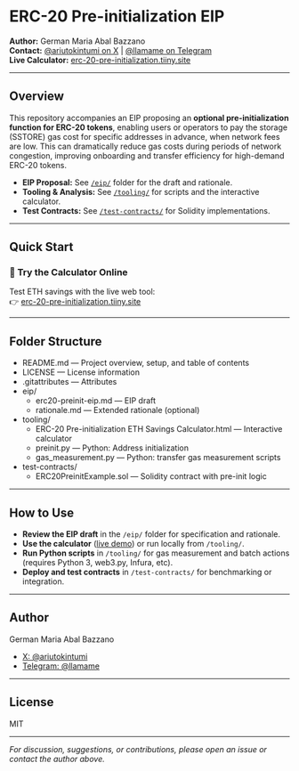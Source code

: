 # ERC-20 Pre-initialization EIP

**Author:** German Maria Abal Bazzano  
**Contact:** [@ariutokintumi on X](https://x.com/ariutokintumi) | [@llamame on Telegram](https://t.me/llamame)  
**Live Calculator:** [erc-20-pre-initialization.tiiny.site](https://erc-20-pre-initialization.tiiny.site/)

---

## Overview

This repository accompanies an EIP proposing an **optional pre-initialization function for ERC-20 tokens**, enabling users or operators to pay the storage (SSTORE) gas cost for specific addresses in advance, when network fees are low. This can dramatically reduce gas costs during periods of network congestion, improving onboarding and transfer efficiency for high-demand ERC-20 tokens.

- **EIP Proposal:** See [`/eip/`](./eip) folder for the draft and rationale.
- **Tooling & Analysis:** See [`/tooling/`](./tooling) for scripts and the interactive calculator.
- **Test Contracts:** See [`/test-contracts/`](./test-contracts) for Solidity implementations.

---

## Quick Start

### 🔎 Try the Calculator Online

Test ETH savings with the live web tool:  
👉 [erc-20-pre-initialization.tiiny.site](https://erc-20-pre-initialization.tiiny.site/)

---

## Folder Structure


- README.md — Project overview, setup, and table of contents
- LICENSE — License information
- .gitattributes — Attributes
- eip/
    - erc20-preinit-eip.md — EIP draft
    - rationale.md — Extended rationale (optional)
- tooling/
    - ERC-20 Pre-initialization ETH Savings Calculator.html — Interactive calculator
    - preinit.py — Python: Address initialization
    - gas_measurement.py — Python: transfer gas measurement scripts
- test-contracts/
    - ERC20PreinitExample.sol — Solidity contract with pre-init logic



---

## How to Use

- **Review the EIP draft** in the `/eip/` folder for specification and rationale.
- **Use the calculator** ([live demo](https://erc-20-pre-initialization.tiiny.site/)) or run locally from `/tooling/`.
- **Run Python scripts** in `/tooling/` for gas measurement and batch actions (requires Python 3, web3.py, Infura, etc).
- **Deploy and test contracts** in `/test-contracts/` for benchmarking or integration.

---

## Author

German Maria Abal Bazzano  
- [X: @ariutokintumi](https://x.com/ariutokintumi)
- [Telegram: @llamame](https://t.me/llamame)

---

## License

MIT

---

*For discussion, suggestions, or contributions, please open an issue or contact the author above.*
